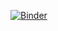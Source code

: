 [![Binder](https://mybinder.org/badge_logo.svg)](https://mybinder.org/v2/gh/gapper100/binder_test/master)
